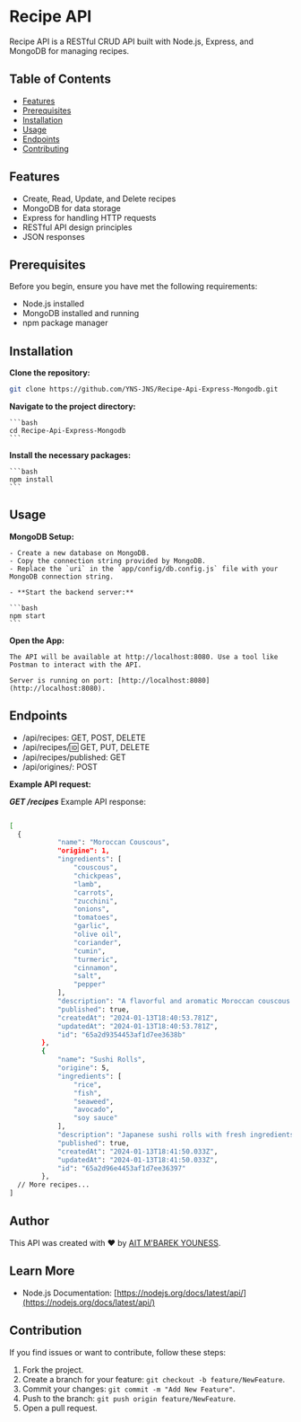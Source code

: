 # Recipe API

Recipe API is a RESTful CRUD API built with Node.js, Express, and MongoDB for managing recipes.

## Table of Contents

- [Features](#features)
- [Prerequisites](#prerequisites)
- [Installation](#installation)
- [Usage](#usage)
- [Endpoints](#endpoints)
- [Contributing](#contributing)

## Features

- Create, Read, Update, and Delete recipes
- MongoDB for data storage
- Express for handling HTTP requests
- RESTful API design principles
- JSON responses

## Prerequisites

Before you begin, ensure you have met the following requirements:

- Node.js installed
- MongoDB installed and running
- npm package manager

## Installation

**Clone the repository:**

   ```bash
   git clone https://github.com/YNS-JNS/Recipe-Api-Express-Mongodb.git
   ```

 **Navigate to the project directory:**

    ```bash
    cd Recipe-Api-Express-Mongodb
    ```

**Install the necessary packages:**

    ```bash
    npm install
    ```
## Usage

 **MongoDB Setup:**

    - Create a new database on MongoDB.
    - Copy the connection string provided by MongoDB.
    - Replace the `uri` in the `app/config/db.config.js` file with your MongoDB connection string.

    - **Start the backend server:**

    ```bash
    npm start
    ```
    
**Open the App:**

    The API will be available at http://localhost:8080. Use a tool like Postman to interact with the API.

    Server is running on port: [http://localhost:8080](http://localhost:8080).
   
## Endpoints

- /api/recipes: GET, POST, DELETE
- /api/recipes/:id: GET, PUT, DELETE
- /api/recipes/published: GET
- /api/origines/: POST

**Example API request:**

***GET /recipes***
Example API response:
```bash

[
  {
            "name": "Moroccan Couscous",
            "origine": 1,
            "ingredients": [
                "couscous",
                "chickpeas",
                "lamb",
                "carrots",
                "zucchini",
                "onions",
                "tomatoes",
                "garlic",
                "olive oil",
                "coriander",
                "cumin",
                "turmeric",
                "cinnamon",
                "salt",
                "pepper"
            ],
            "description": "A flavorful and aromatic Moroccan couscous dish with a mix of vegetables and tender lamb.",
            "published": true,
            "createdAt": "2024-01-13T18:40:53.781Z",
            "updatedAt": "2024-01-13T18:40:53.781Z",
            "id": "65a2d9354453af1d7ee3638b"
        },
        {
            "name": "Sushi Rolls",
            "origine": 5,
            "ingredients": [
                "rice",
                "fish",
                "seaweed",
                "avocado",
                "soy sauce"
            ],
            "description": "Japanese sushi rolls with fresh ingredients",
            "published": true,
            "createdAt": "2024-01-13T18:41:50.033Z",
            "updatedAt": "2024-01-13T18:41:50.033Z",
            "id": "65a2d96e4453af1d7ee36397"
        },
  // More recipes...
]
```

## Author

This API was created with ❤️ by [AIT M'BAREK YOUNESS](https://github.com/YNS-JNS).

## Learn More

- Node.js Documentation: [https://nodejs.org/docs/latest/api/](https://nodejs.org/docs/latest/api/)

## Contribution

If you find issues or want to contribute, follow these steps:

1. Fork the project.
2. Create a branch for your feature: `git checkout -b feature/NewFeature`.
3. Commit your changes: `git commit -m "Add New Feature"`.
4. Push to the branch: `git push origin feature/NewFeature`.
5. Open a pull request.

